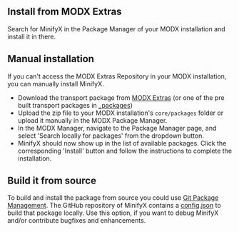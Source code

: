 ## Install from MODX Extras

Search for MinifyX in the Package Manager of your MODX
installation and install it in there.

## Manual installation

If you can't access the MODX Extras Repository in your MODX installation, you
can manually install MinifyX.

* Download the transport package from [MODX Extras](https://modx.com/extras/package/MinifyX) (or one of the pre built transport packages in [_packages](https://github.com/Jako/MinifyX/tree/master/_packages))
* Upload the zip file to your MODX installation's `core/packages` folder or upload it manually in the MODX Package Manager.
* In the MODX Manager, navigate to the Package Manager page, and select 'Search locally for packages' from the dropdown button.
* MinifyX should now show up in the list of available packages. Click the corresponding 'Install' button and follow the instructions to complete the installation.

## Build it from source

To build and install the package from source you could use [Git Package
Management](https://github.com/TheBoxer/Git-Package-Management). The GitHub
repository of MinifyX contains a
[config.json](https://github.com/Jako/MinifyX/blob/master/_build/config.json)
to build that package locally. Use this option, if you want to debug
MinifyX and/or contribute bugfixes and enhancements.
